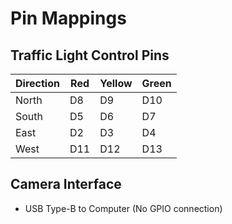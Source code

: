 # Pin Mappings

## Traffic Light Control Pins

| Direction | Red  | Yellow | Green |
|-----------|------|--------|-------|
| North     | D8   | D9     | D10   |
| South     | D5   | D6     | D7    |
| East      | D2   | D3     | D4    |
| West      | D11  | D12    | D13   |

## Camera Interface

- USB Type-B to Computer (No GPIO connection)